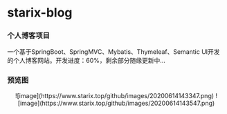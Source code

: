# starix-blog
### 个人博客项目
一个基于SpringBoot、SpringMVC、Mybatis、Thymeleaf、Semantic UI开发的个人博客网站。开发进度：60%，剩余部分随缘更新中...

### 预览图
<div align="center">
![image](https://www.starix.top/github/images/20200614143347.png)
![image](https://www.starix.top/github/images/20200614143547.png)
</div>
